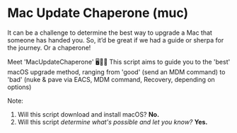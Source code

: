 # Mac Update Chaperone (muc)

It can be a challenge to determine the best way to upgrade a Mac that someone has handed you. 
So, it’d be great if we had a guide or sherpa for the journey. Or a chaperone!

Meet 'MacUpdateChaperone' 🖥️🤵‍♂️ 
This script aims to guide you to the 'best' macOS upgrade method, ranging from 'good' (send an MDM command) to 'bad' (nuke & pave via EACS, MDM command, Recovery, depending on options)

Note:
1. Will this script download and install macOS? **No.**
2. Will this script *determine what's possible and let you know?* **Yes.**
